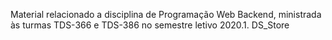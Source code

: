 Material relacionado a disciplina de Programação Web Backend, ministrada às turmas TDS-366 e TDS-386 no semestre letivo 2020.1.
DS_Store
